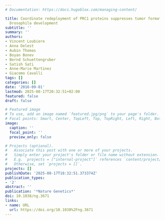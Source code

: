 ```yaml
---
# Documentation: https://docs.hugoblox.com/managing-content/

title: Coordinate redeployment of PRC1 proteins suppresses tumor formation during
  Drosophila development
subtitle: ''
summary: ''
authors:
- Vincent Loubiere
- Anna Delest
- Aubin Thomas
- Boyan Bonev
- Bernd Schuettengruber
- Satish Sati
- Anne-Marie Martinez
- Giacomo Cavalli
tags: []
categories: []
date: '2016-09-01'
lastmod: 2025-08-17T20:32:51+02:00
featured: false
draft: false

# Featured image
# To use, add an image named `featured.jpg/png` to your page's folder.
# Focal points: Smart, Center, TopLeft, Top, TopRight, Left, Right, BottomLeft, Bottom, BottomRight.
image:
  caption: ''
  focal_point: ''
  preview_only: false

# Projects (optional).
#   Associate this post with one or more of your projects.
#   Simply enter your project's folder or file name without extension.
#   E.g. `projects = ["internal-project"]` references `content/project/deep-learning/index.md`.
#   Otherwise, set `projects = []`.
projects: []
publishDate: '2025-08-17T18:32:51.373374Z'
publication_types:
- '2'
abstract: ''
publication: '*Nature Genetics*'
doi: 10.1038/ng.3671
links:
- name: URL
  url: https://doi.org/10.1038%2Fng.3671
---
```

